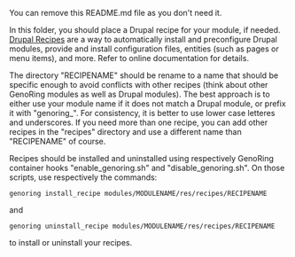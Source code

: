 You can remove this README.md file as you don't need it.

In this folder, you should place a Drupal recipe for your module, if needed.
[Drupal Recipes](https://www.drupal.org/docs/extending-drupal/drupal-recipes)
are a way to automatically install and preconfigure Drupal modules, provide
and install configuration files, entities (such as pages or menu items), and
more. Refer to online documentation for details.

The directory "RECIPENAME" should be rename to a name that should be specific
enough to avoid conflicts with other recipes (think about other GenoRing modules
as well as Drupal modules). The best approach is to either use your module
name if it does not match a Drupal module, or prefix it with "genoring_".
For consistency, it is better to use lower case letteres and underscores.
If you need more than one recipe, you can add other recipes in the "recipes"
directory and use a different name than "RECIPENAME" of course.

Recipes should be installed and uninstalled using respectively GenoRing
container hooks "enable_genoring.sh" and "disable_genoring.sh". On those
scripts, use respectively the commands:
```
genoring install_recipe modules/MODULENAME/res/recipes/RECIPENAME
```
and
```
genoring uninstall_recipe modules/MODULENAME/res/recipes/RECIPENAME
```
to install or uninstall your recipes.

